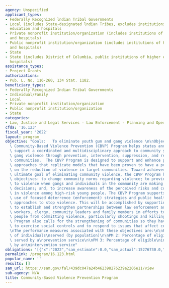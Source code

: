 ```yaml
---
agency: Unspecified
applicant_types:
- Federally Recognized lndian Tribal Governments
- Local (includes State-designated lndian Tribes, excludes institutions of higher
  education and hospitals
- Private nonprofit institution/organization (includes institutions of higher education
  and hospitals)
- Public nonprofit institution/organization (includes institutions of higher education
  and hospitals)
- State
- State (includes District of Columbia, public institutions of higher education and
  hospitals)
assistance_types:
- Project Grants
authorizations:
- Pub. L. No. 116-260, 134 Stat. 1182.
beneficiary_types:
- Federally Recognized Indian Tribal Governments
- Individual/Family
- Local
- Private nonprofit institution/organization
- Public nonprofit institution/organization
- State
categories:
- Law, Justice and Legal Services - Law Enforcement - Planning and Operations
cfda: '16.123'
fiscal_year: '2022'
layout: program
objective: "Goals:   To eliminate youth gun and gang violence \n\nObjectives:  The\
  \ Community-Based Violence Prevention (CBVP) Program helps states and localities\
  \ support a coordinated and multidisciplinary approach to community youth gun and\
  \ gang violence through prevention, intervention, suppression, and reentry in targeted\
  \ communities.  The CBVP Program is designed to support and enhance programs and\
  \ approaches that replicate models that have been proven to have a positive impact\
  \ on the reduction of violence in target communities. Toward achievement of the\
  \ ultimate goal of eliminating community violence, the CBVP Program has three main\
  \ objectives: to change community norms regarding violence; to provide alternatives\
  \ to violence when gangs and individuals in the community are making risky behavior\
  \ decisions; and, to increase awareness of the perceived risks and costs of involvement\
  \ in violence among high-risk young people. The CBVP Program supports effective\
  \ use of focused deterrence (enforcement) strategies and public health and education\
  \ approaches to stop violence. This will be accomplished by supporting communities\
  \ to establish and strengthen partnerships between law enforcement and outreach\
  \ workers, clergy, community leaders and family members in efforts to deter young\
  \ people from committing violence, particularly shootings and killings.  The CBVP\
  \ Program also calls for the strengthening of communities so they have the capacity\
  \ to exercise social controls and to respond to issues that affect community violence.\n\
  \nThe performance measures associated with these objectives are:\n\nPM 1: Number\
  \ of individuals\nserved (by population)\n\nPM 2: Percentage of eligible\nindividuals\
  \ served by a\nprevention service\n\nPM 3: Percentage of eligible\nindividuals served\
  \ by an\nintervention service"
obligations: '[{"x":"2022","sam_estimate":0.0,"sam_actual":15276730.0,"usa_spending_actual":14652278.22},{"x":"2023","sam_estimate":50000000.0,"sam_actual":0.0,"usa_spending_actual":-319148.52},{"x":"2024","sam_estimate":50000000.0,"sam_actual":0.0,"usa_spending_actual":0.0}]'
permalink: /program/16.123.html
popular_name: ''
results: []
sam_url: https://sam.gov/fal/439dc047a24b462398276239a2206e11/view
sub-agency: N/A
title: Community-Based Violence Prevention Program
---
```

